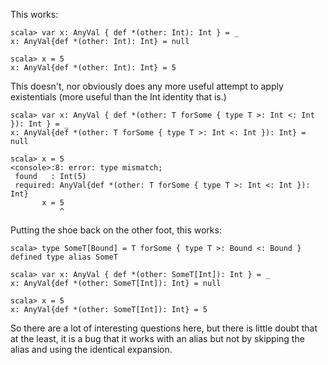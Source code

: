 This works:

```
scala> var x: AnyVal { def *(other: Int): Int } = _
x: AnyVal{def *(other: Int): Int} = null

scala> x = 5
x: AnyVal{def *(other: Int): Int} = 5
```

This doesn't, nor obviously does any more useful attempt to apply existentials (more useful than the Int identity that is.)

```
scala> var x: AnyVal { def *(other: T forSome { type T >: Int <: Int }): Int } = _
x: AnyVal{def *(other: T forSome { type T >: Int <: Int }): Int} = null

scala> x = 5
<console>:8: error: type mismatch;
 found   : Int(5)
 required: AnyVal{def *(other: T forSome { type T >: Int <: Int }): Int}
       x = 5
           ^
```

Putting the shoe back on the other foot, this works:

```
scala> type SomeT[Bound] = T forSome { type T >: Bound <: Bound }
defined type alias SomeT

scala> var x: AnyVal { def *(other: SomeT[Int]): Int } = _
x: AnyVal{def *(other: SomeT[Int]): Int} = null

scala> x = 5
x: AnyVal{def *(other: SomeT[Int]): Int} = 5
```

So there are a lot of interesting questions here, but there is little doubt that at the least, it is a bug that it works with an alias but not by skipping the alias and using the identical expansion.
